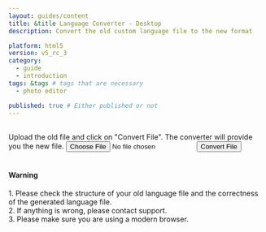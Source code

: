 ```yaml
---
layout: guides/content
title: &title Language Converter - Desktop
description: Convert the old custom language file to the new format

platform: html5
version: v5_rc_3
category:
  - guide
  - introduction
tags: &tags # tags that are necessary
  - photo editor

published: true # Either published or not
---
```

<script src="/assets/js/desktopLanguageConverter.js"></script>
<br/>
Upload the old file and click on "Convert File". The converter will provide you the new file.
<input id="jsonfile" type="file" accept=".json" name="lang" />
<input id="convertButton" type="button"  value="Convert File" onclick="convertDesktop(this);" />
<div id="output"></div>
<br/>
<div class="documentation__disclaimer">
<h4 id="cors">Warning</h4> 
  1. Please check the structure of your old language file and the correctness of the generated language file.<br/> 
  2. If anything is wrong, please contact support.<br/>
  3. Please make sure you are using a modern browser.
</div>
